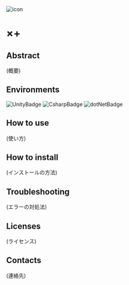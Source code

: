 ![icon](https://github.com/rikeidanshi/MultiplyPlus_Unity2/blob/master/Assets/MultiplyPlus_icon.png)
# ×+  
## Abstract  
(概要)
## Environments  
![UnityBadge](https://img.shields.io/badge/Unity-2022.3.28f1-blue?logo=Unity)
![CsharpBadge](https://img.shields.io/badge/C%23-9.0-blue?logo=Csharp)
![dotNetBadge](https://img.shields.io/badge/.NET_Mono-6.13.0-blue?logo=dotnet)
## How to use  
(使い方)
## How to install  
(インストールの方法)
## Troubleshooting  
(エラーの対処法)
## Licenses  
(ライセンス)
## Contacts  
(連絡先)
